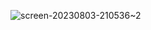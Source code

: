 ![screen-20230803-210536~2](https://github.com/vicgilnossa/VitrinaColombia/assets/91137238/0c878cbc-027c-4f83-936b-ad4ea6dce564)
